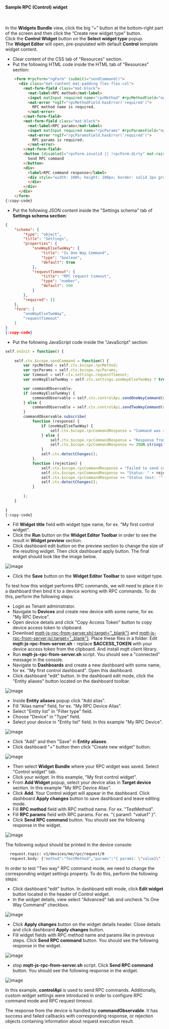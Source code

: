 #### Sample RPC (Control) widget

<div class="divider"></div>
<br/>

In the **Widgets Bundle** view, click the big “+” button at the bottom-right part of the screen and then click the “Create new widget type” button.<br>
Click the **Control Widget** button on the **Select widget type** popup.<br>
The **Widget Editor** will open, pre-populated with default **Control** template widget content.

 - Clear content of the CSS tab of "Resources" section.
 - Put the following HTML code inside the HTML tab of "Resources" section:

```html
    <form #rpcForm="ngForm" (submit)="sendCommand()">
      <div class="mat-content mat-padding flex flex-col">
        <mat-form-field class="mat-block">
          <mat-label>RPC method</mat-label>
          <input matInput required name="rpcMethod" #rpcMethodField="ngModel" [(ngModel)]="rpcMethod"/>
          <mat-error *ngIf="rpcMethodField.hasError('required')">
            RPC method name is required.
          </mat-error>
        </mat-form-field>
        <mat-form-field class="mat-block">
          <mat-label>RPC params</mat-label>
          <input matInput required name="rpcParams" #rpcParamsField="ngModel" [(ngModel)]="rpcParams"/>
          <mat-error *ngIf="rpcParamsField.hasError('required')">
            RPC params is required.
          </mat-error>
        </mat-form-field>
        <button [disabled]="rpcForm.invalid || !rpcForm.dirty" mat-raised-button color="primary" type="submit" >
          Send RPC command
        </button>
        <div>
          <label>RPC command response</label>
          <div style="width: 100%; height: 100px; border: solid 2px gray" [innerHTML]="rpcCommandResponse">
          </div>
        </div>
      </div>
    </form>
{:copy-code}
```

 - Put the following JSON content inside the "Settings schema" tab of **Settings schema section**:

```json
{
    "schema": {
        "type": "object",
        "title": "Settings",
        "properties": {
            "oneWayElseTwoWay": {
                "title": "Is One Way Command",
                "type": "boolean",
                "default": true
            },
            "requestTimeout": {
                "title": "RPC request timeout",
                "type": "number",
                "default": 500
            }
        },
        "required": []
    },
    "form": [
        "oneWayElseTwoWay",
        "requestTimeout"
    ]
}
{:copy-code}
```

 - Put the following JavaScript code inside the "JavaScript" section:

```javascript
self.onInit = function() {
    
    self.ctx.$scope.sendCommand = function() {
        var rpcMethod = self.ctx.$scope.rpcMethod;
        var rpcParams = self.ctx.$scope.rpcParams;
        var timeout = self.ctx.settings.requestTimeout;
        var oneWayElseTwoWay = self.ctx.settings.oneWayElseTwoWay ? true : false;

        var commandObservable;
        if (oneWayElseTwoWay) {
            commandObservable = self.ctx.controlApi.sendOneWayCommand(rpcMethod, rpcParams, timeout);
        } else {
            commandObservable = self.ctx.controlApi.sendTwoWayCommand(rpcMethod, rpcParams, timeout);
        }
        commandObservable.subscribe(
            function (response) {
                if (oneWayElseTwoWay) {
                    self.ctx.$scope.rpcCommandResponse = "Command was successfully received by device.<br> No response body because of one way command mode.";
                } else {
                    self.ctx.$scope.rpcCommandResponse = "Response from device:<br>";                    
                    self.ctx.$scope.rpcCommandResponse += JSON.stringify(response, undefined, 2);
                }
                self.ctx.detectChanges();
            },
            function (rejection) {
                self.ctx.$scope.rpcCommandResponse = "Failed to send command to the device:<br>"
                self.ctx.$scope.rpcCommandResponse += "Status: " + rejection.status + "<br>";
                self.ctx.$scope.rpcCommandResponse += "Status text: '" + rejection.statusText + "'";
                self.ctx.detectChanges();
            }
            
        );
    }
    
}
{:copy-code}
```

 - Fill **Widget title** field with widget type name, for ex. "My first control widget".
 - Click the **Run** button on the **Widget Editor Toolbar** in order to see the result in **Widget preview** section.
 - Click dashboard edit button on the preview section to change the size of the resulting widget. Then click dashboard apply button. The final widget should look like the image below.

![image](${helpBaseUrl}/help/images/widget/editor/examples/control-widget-sample.png)

- Click the **Save** button on the **Widget Editor Toolbar** to save widget type.

To test how this widget performs RPC commands, we will need to place it in a dashboard then bind it to a device working with RPC commands. To do this, perform the following steps:

- Login as Tenant administrator.
- Navigate to **Devices** and create new device with some name, for ex. "My RPC Device".
- Open device details and click "Copy Access Token" button to copy device access token to clipboard.
- Download [mqtt-js-rpc-from-server.sh{:target="_blank"}](${siteBaseUrl}/docs${docPlatformPrefix}/reference/resources/mqtt-js-rpc-from-server.sh) and [mqtt-js-rpc-from-server.js{:target="_blank"}](${siteBaseUrl}/docs${docPlatformPrefix}/reference/resources/mqtt-js-rpc-from-server.js). Place these files in a folder.
  Edit **mqtt-js-rpc-from-server.sh** - replace **$ACCESS_TOKEN** with your device access token from the clipboard. And install mqtt client library.
- Run **mqtt-js-rpc-from-server.sh** script. You should see a "connected" message in the console.
- Navigate to **Dashboards** and create a new dashboard with some name, for ex. "My first control dashboard". Open this dashboard.
- Click dashboard "edit" button. In the dashboard edit mode, click the "Entity aliases" button located on the dashboard toolbar.

![image](${helpBaseUrl}/help/images/widget/editor/examples/dashboard-toolbar-entity-aliases.png)

- Inside **Entity aliases** popup click "Add alias".
- Fill "Alias name" field, for ex. "My RPC Device Alias".
- Select "Entity list" in "Filter type" field.
- Choose "Device" in "Type" field.
- Select your device in "Entity list" field. In this example "My RPC Device".

![image](${helpBaseUrl}/help/images/widget/editor/examples/add-rpc-device-alias.png)

- Click "Add" and then "Save" in **Entity aliases**.
- Click dashboard "+" button then click "Create new widget" button.

![image](${helpBaseUrl}/help/images/widget/editor/examples/dashboard-create-new-widget-button.png)

- Then select **Widget Bundle** where your RPC widget was saved. Select "Control widget" tab.
- Click your widget. In this example, "My first control widget".
- From **Add Widget** popup, select your device alias in **Target device** section. In this example "My RPC Device Alias".
- Click **Add**. Your Control widget will appear in the dashboard. Click dashboard **Apply changes** button to save dashboard and leave editing mode.
- Fill **RPC method** field with RPC method name. For ex. "TestMethod".
- Fill **RPC params** field with RPC params. For ex. "{ param1: "value1" }".
- Click **Send RPC command** button. You should see the following response in the widget.

![image](${helpBaseUrl}/help/images/widget/editor/examples/control-widget-sample-response-one-way.png)

The following output should be printed in the device console:

```bash   
  request.topic: v1/devices/me/rpc/request/0
  request.body: {"method":"TestMethod","params":"{ param1: \"value1\" }"}
```

In order to test "Two way" RPC command mode, we need to change the corresponding widget settings property. To do this, perform the following steps:

- Click dashboard "edit" button. In dashboard edit mode, click **Edit widget** button located in the header of Control widget.
- In the widget details, view select "Advanced" tab and uncheck "Is One Way Command" checkbox.

![image](${helpBaseUrl}/help/images/widget/editor/examples/control-widget-sample-settings.png)

- Click **Apply changes** button on the widget details header. Close details and click dashboard **Apply changes** button.
- Fill widget fields with RPC method name and params like in previous steps.
  Click **Send RPC command** button. You should see the following response in the widget.

![image](${helpBaseUrl}/help/images/widget/editor/examples/control-widget-sample-response-two-way.png)

- stop **mqtt-js-rpc-from-server.sh** script.
  Click **Send RPC command** button. You should see the following response in the widget.

![image](${helpBaseUrl}/help/images/widget/editor/examples/control-widget-sample-response-timeout.png)

In this example, **controlApi** is used to send RPC commands. Additionally, custom widget settings were introduced in order to configure RPC command mode and RPC request timeout.

The response from the device is handled by **commandObservable**.  It has success and failed callbacks with corresponding response, or rejection objects containing information about request execution result.     

<br>
<br>
